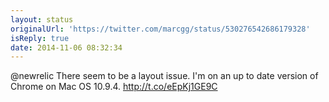 ```yaml
---
layout: status
originalUrl: 'https://twitter.com/marcgg/status/530276542686179328'
isReply: true
date: 2014-11-06 08:32:34
---
```


@newrelic There seem to be a layout issue. I'm on an up to date version of Chrome on Mac OS 10.9.4. http://t.co/eEpKj1GE9C
